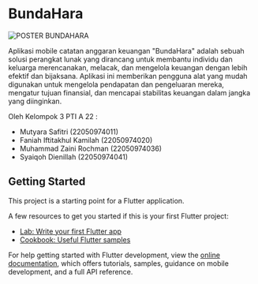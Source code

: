 # BundaHara

![POSTER BUNDAHARA](https://github.com/zainiirochman/BundaHara/assets/133016739/b43a6d01-11c7-4dab-a35d-ba32641c976a)

Aplikasi mobile catatan anggaran keuangan "BundaHara" adalah sebuah solusi
perangkat lunak yang dirancang untuk membantu individu dan keluarga merencanakan,
melacak, dan mengelola keuangan dengan lebih efektif dan bijaksana. Aplikasi ini memberikan
pengguna alat yang mudah digunakan untuk mengelola pendapatan dan pengeluaran mereka,
mengatur tujuan finansial, dan mencapai stabilitas keuangan dalam jangka yang diinginkan.

Oleh Kelompok 3 PTI A 22 :
- Mutyara Safitri             (22050974011)
- Faniah Iftitakhul Kamilah   (22050974020)
- Muhammad Zaini Rochman      (22050974036)
- Syaiqoh Dienillah           (22050974041)

## Getting Started

This project is a starting point for a Flutter application.

A few resources to get you started if this is your first Flutter project:

- [Lab: Write your first Flutter app](https://docs.flutter.dev/get-started/codelab)
- [Cookbook: Useful Flutter samples](https://docs.flutter.dev/cookbook)

For help getting started with Flutter development, view the
[online documentation](https://docs.flutter.dev/), which offers tutorials,
samples, guidance on mobile development, and a full API reference.
